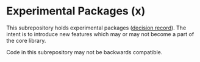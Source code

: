 # Experimental Packages (x)

This subrepository holds experimental packages ([decision record](../docs/decisions/2024-07-09-experimental-changes)).
The intent is to introduce new features which may or may not become a part of the core library.

Code in this subrepository may not be backwards compatible. 
